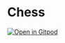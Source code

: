 # Chess
[![Open in Gitpod](https://gitpod.io/button/open-in-gitpod.svg)](https://gitpod.io/#https://github.com/JesterOrNot/Chess)
